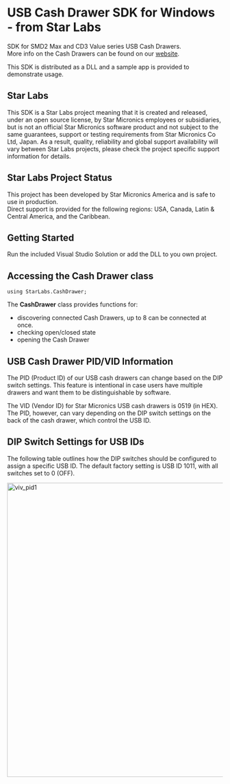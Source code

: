 # USB Cash Drawer SDK for Windows - from Star Labs

SDK for SMD2 Max and CD3 Value series USB Cash Drawers.  
More info on the Cash Drawers can be found on our [website](https://www.starmicronics.com/pages/pos-cash-register-drawers).

This SDK is distributed as a DLL and a sample app is provided to demonstrate usage.  

## Star Labs
This SDK is a Star Labs project meaning that it is created and released, under an open source license, by Star Micronics employees or subsidiaries, but is not an official Star Micronics software product and not subject to the same guarantees, support or testing requirements from Star Micronics Co Ltd, Japan. As a result, quality, reliability and global support availability will vary between Star Labs projects, please check the project specific support information for details.

## Star Labs Project Status
This project has been developed by Star Micronics America and is safe to use in production.  
Direct support is provided for the following regions: USA, Canada, Latin & Central America, and the Caribbean.

## Getting Started

Run the included Visual Studio Solution or add the DLL to you own project.

## Accessing the Cash Drawer class  
`using StarLabs.CashDrawer;`

The **CashDrawer** class provides functions for:
- discovering connected Cash Drawers, up to 8 can be connected at once.
- checking open/closed state
- opening the Cash Drawer

## USB Cash Drawer PID/VID Information
The PID (Product ID) of our USB cash drawers can change based on the DIP switch settings. This feature is intentional in case users have multiple drawers and want them to be distinguishable by software.

The VID (Vendor ID) for Star Micronics USB cash drawers is 0519 (in HEX). The PID, however, can vary depending on the DIP switch settings on the back of the cash drawer, which control the USB ID.

## DIP Switch Settings for USB IDs
The following table outlines how the DIP switches should be configured to assign a specific USB ID. The default factory setting is USB ID 1011, with all switches set to 0 (OFF).

<img width="685" alt="viv_pid1" src="https://github.com/user-attachments/assets/297e6667-2d6a-4808-97d4-fdfd71f7a04a" />
